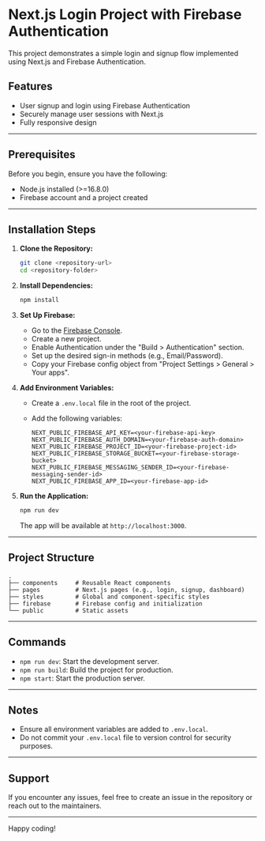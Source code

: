 # Next.js Login Project with Firebase Authentication

This project demonstrates a simple login and signup flow implemented using Next.js and Firebase Authentication.

## Features
- User signup and login using Firebase Authentication
- Securely manage user sessions with Next.js
- Fully responsive design

---

## Prerequisites
Before you begin, ensure you have the following:
- Node.js installed (>=16.8.0)
- Firebase account and a project created

---

## Installation Steps

1. **Clone the Repository:**
   ```bash
   git clone <repository-url>
   cd <repository-folder>
   ```

2. **Install Dependencies:**
   ```bash
   npm install
   ```

3. **Set Up Firebase:**
   - Go to the [Firebase Console](https://console.firebase.google.com/).
   - Create a new project.
   - Enable Authentication under the "Build > Authentication" section.
   - Set up the desired sign-in methods (e.g., Email/Password).
   - Copy your Firebase config object from "Project Settings > General > Your apps".

4. **Add Environment Variables:**
   - Create a `.env.local` file in the root of the project.
   - Add the following variables:

     ```env
     NEXT_PUBLIC_FIREBASE_API_KEY=<your-firebase-api-key>
     NEXT_PUBLIC_FIREBASE_AUTH_DOMAIN=<your-firebase-auth-domain>
     NEXT_PUBLIC_FIREBASE_PROJECT_ID=<your-firebase-project-id>
     NEXT_PUBLIC_FIREBASE_STORAGE_BUCKET=<your-firebase-storage-bucket>
     NEXT_PUBLIC_FIREBASE_MESSAGING_SENDER_ID=<your-firebase-messaging-sender-id>
     NEXT_PUBLIC_FIREBASE_APP_ID=<your-firebase-app-id>
     ```

5. **Run the Application:**
   ```bash
   npm run dev
   ```
   The app will be available at `http://localhost:3000`.

---

## Project Structure
```
.
├── components     # Reusable React components
├── pages          # Next.js pages (e.g., login, signup, dashboard)
├── styles         # Global and component-specific styles
├── firebase       # Firebase config and initialization
└── public         # Static assets
```

---

## Commands
- `npm run dev`: Start the development server.
- `npm run build`: Build the project for production.
- `npm start`: Start the production server.

---

## Notes
- Ensure all environment variables are added to `.env.local`.
- Do not commit your `.env.local` file to version control for security purposes.

---

## Support
If you encounter any issues, feel free to create an issue in the repository or reach out to the maintainers.

---

Happy coding!

